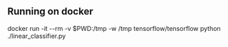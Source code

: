 
## Running on docker
docker run -it --rm -v $PWD:/tmp -w /tmp tensorflow/tensorflow python ./linear_classifier.py